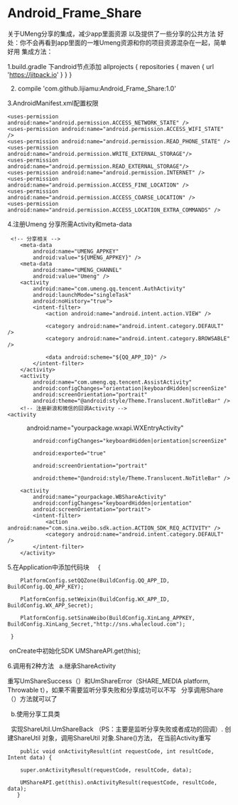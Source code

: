 # Android_Frame_Share
关于UMeng分享的集成，减少app里面资源 以及提供了一些分享的公共方法
好处：你不会再看到app里面的一堆Umeng资源和你的项目资源混杂在一起，简单好用
集成方法：

1.build.gradle 下android节点添加
  allprojects {
        repositories {
            maven { url 'https://jitpack.io' }
        }
    }
    
2. compile 'com.github.lijiamu:Android_Frame_Share:1.0'

3.AndroidManifest.xml配置权限

    <uses-permission android:name="android.permission.ACCESS_NETWORK_STATE" />
    <uses-permission android:name="android.permission.ACCESS_WIFI_STATE" />
    <uses-permission android:name="android.permission.READ_PHONE_STATE" />
    <uses-permission android:name="android.permission.WRITE_EXTERNAL_STORAGE"/>
    <uses-permission android:name="android.permission.READ_EXTERNAL_STORAGE"/>
    <uses-permission android:name="android.permission.INTERNET" />
    <uses-permission android:name="android.permission.ACCESS_FINE_LOCATION" />
    <uses-permission android:name="android.permission.ACCESS_COARSE_LOCATION" />
    <uses-permission android:name="android.permission.ACCESS_LOCATION_EXTRA_COMMANDS" />
    
4.注册Umeng 分享所需Activity和meta-data

     <!-- 分享相关 -->
        <meta-data
            android:name="UMENG_APPKEY"
            android:value="${UMENG_APPKEY}" />
        <meta-data
            android:name="UMENG_CHANNEL"
            android:value="Umeng" />
        <activity
            android:name="com.umeng.qq.tencent.AuthActivity"
            android:launchMode="singleTask"
            android:noHistory="true">
            <intent-filter>
                <action android:name="android.intent.action.VIEW" />

                <category android:name="android.intent.category.DEFAULT" />
                <category android:name="android.intent.category.BROWSABLE" />

                <data android:scheme="${QQ_APP_ID}" />
            </intent-filter>
        </activity>
        <activity
            android:name="com.umeng.qq.tencent.AssistActivity"
            android:configChanges="orientation|keyboardHidden|screenSize"
            android:screenOrientation="portrait"
            android:theme="@android:style/Theme.Translucent.NoTitleBar" />
        <!-- 注册新浪和微信的回调Activity -->
	<activity
            android:name="yourpackage.wxapi.WXEntryActivity"
						
            android:configChanges="keyboardHidden|orientation|screenSize"
						
            android:exported="true"
						
            android:screenOrientation="portrait"
						
            android:theme="@android:style/Theme.Translucent.NoTitleBar" />
					
        <activity
            android:name="yourpackage.WBShareActivity"
            android:configChanges="keyboardHidden|orientation"
            android:screenOrientation="portrait">
            <intent-filter>
                <action android:name="com.sina.weibo.sdk.action.ACTION_SDK_REQ_ACTIVITY" />
                <category android:name="android.intent.category.DEFAULT" />
            </intent-filter>
        </activity>
        
5.在Application中添加代码块
     	{
     
        PlatformConfig.setQQZone(BuildConfig.QQ_APP_ID, BuildConfig.QQ_APP_KEY);
        
        PlatformConfig.setWeixin(BuildConfig.WX_APP_ID, BuildConfig.WX_APP_Secret);
        
        PlatformConfig.setSinaWeibo(BuildConfig.XinLang_APPKEY, BuildConfig.XinLang_Secret,"http://sns.whalecloud.com");
        
   	 }
  
  onCreate中初始化SDK
  UMShareAPI.get(this);
  
 6.调用有2种方法
   a.继承ShareActivity 
   
   重写UmShareSuccess（）和UmShareError（SHARE_MEDIA platform, Throwable t），如果不需要监听分享失败和分享成功可以不写
   分享调用Share（）方法就可以了
   
   b.使用分享工具类
   
   实现ShareUtil.UmShareBack （PS：主要是监听分享失败或者成功的回调）.
   创建ShareUtil 对象，调用ShareUtil 对象.Share()方法， 在当前Activity重写
   
        public void onActivityResult(int requestCode, int resultCode, Intent data) {
  
        super.onActivityResult(requestCode, resultCode, data);
        
        UMShareAPI.get(this).onActivityResult(requestCode, resultCode, data);
       }
 
